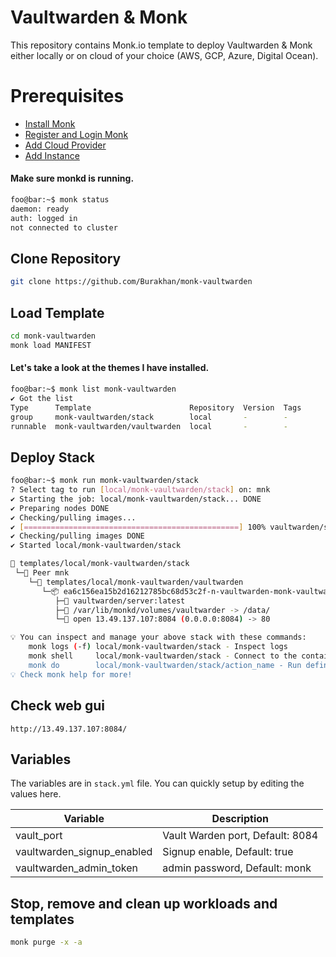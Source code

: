# Vaultwarden & Monk
This repository contains Monk.io template to deploy Vaultwarden & Monk either locally or on cloud of your choice (AWS, GCP, Azure, Digital Ocean).

# Prerequisites
- [Install Monk](https://docs.monk.io/docs/get-monk)
- [Register and Login Monk](https://docs.monk.io/docs/acc-and-auth)
- [Add Cloud Provider](https://docs.monk.io/docs/cloud-provider)
- [Add Instance](https://docs.monk.io/docs/multi-cloud)

#### Make sure monkd is running.
```bash
foo@bar:~$ monk status
daemon: ready
auth: logged in
not connected to cluster
```

## Clone Repository
```bash
git clone https://github.com/Burakhan/monk-vaultwarden
```

## Load Template
```bash
cd monk-vaultwarden
monk load MANIFEST
```


#### Let's take a look at the themes I have installed.
```bash
foo@bar:~$ monk list monk-vaultwarden
✔ Got the list
Type      Template                      Repository  Version  Tags
group     monk-vaultwarden/stack        local       -        -
runnable  monk-vaultwarden/vaultwarden  local       -        -
```

## Deploy Stack
```bash
foo@bar:~$ monk run monk-vaultwarden/stack
? Select tag to run [local/monk-vaultwarden/stack] on: mnk
✔ Starting the job: local/monk-vaultwarden/stack... DONE
✔ Preparing nodes DONE
✔ Checking/pulling images...
✔ [================================================] 100% vaultwarden/server:latest mnk
✔ Checking/pulling images DONE
✔ Started local/monk-vaultwarden/stack

🔩 templates/local/monk-vaultwarden/stack
 └─🧊 Peer mnk
    └─🔩 templates/local/monk-vaultwarden/vaultwarden
       └─📦 ea6c156ea15b2d16212785bc68d53c2f-n-vaultwarden-monk-vaultwarden
          ├─🧩 vaultwarden/server:latest
          ├─💾 /var/lib/monkd/volumes/vaultwarder -> /data/
          └─🔌 open 13.49.137.107:8084 (0.0.0.0:8084) -> 80

💡 You can inspect and manage your above stack with these commands:
	monk logs (-f) local/monk-vaultwarden/stack - Inspect logs
	monk shell     local/monk-vaultwarden/stack - Connect to the container's shell
	monk do        local/monk-vaultwarden/stack/action_name - Run defined action (if exists)
💡 Check monk help for more!
```
## Check web gui

`http://13.49.137.107:8084/`



## Variables
The variables are in `stack.yml` file. You can quickly setup by editing the values here.

| Variable                     	| Description                               	|
|------------------------------	|-------------------------------------------	|
| vault_port                    | Vault Warden port, Default: 8084 	               |
| vaultwarden_signup_enabled                    | Signup enable, Default: true 	               |
| vaultwarden_admin_token                    | admin password, Default: monk 	               |




## Stop, remove and clean up workloads and templates

```bash
monk purge -x -a
```

